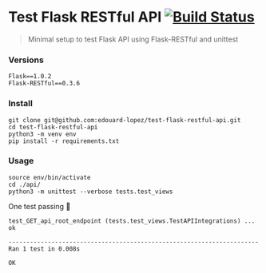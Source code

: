 # Test Flask RESTful API [![Build Status](https://travis-ci.org/edouard-lopez/test-flask-restful-api.svg?branch=master)](https://travis-ci.org/edouard-lopez/test-flask-restful-api)

> Minimal setup to test Flask API using Flask-RESTful and unittest

### Versions

    Flask==1.0.2
    Flask-RESTful==0.3.6


### Install

    git clone git@github.com:edouard-lopez/test-flask-restful-api.git
    cd test-flask-restful-api
    python3 -m venv env
    pip install -r requirements.txt

### Usage

    source env/bin/activate
    cd ./api/
    python3 -m unittest --verbose tests.test_views

One test passing :clap:

    test_GET_api_root_endpoint (tests.test_views.TestAPIIntegrations) ... ok

    ----------------------------------------------------------------------
    Ran 1 test in 0.008s

    OK
